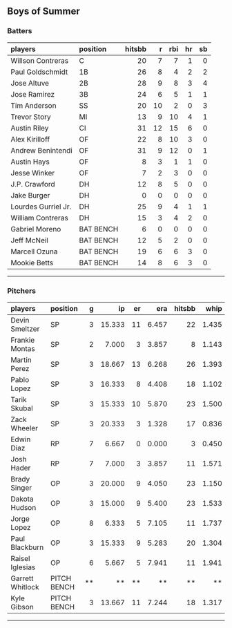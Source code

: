 ## Boys of Summer

### Batters

 
|players             |position  | hitsbb|  r| rbi| hr| sb| 
|:-------------------|:---------|------:|--:|---:|--:|--:| 
|Willson Contreras   |C         |     20|  7|   7|  1|  0| 
|Paul Goldschmidt    |1B        |     26|  8|   4|  2|  2| 
|Jose Altuve         |2B        |     28|  9|   8|  3|  4| 
|Jose Ramirez        |3B        |     24|  6|   5|  1|  1| 
|Tim Anderson        |SS        |     20| 10|   2|  0|  3| 
|Trevor Story        |MI        |     13|  9|  10|  4|  1| 
|Austin Riley        |CI        |     31| 12|  15|  6|  0| 
|Alex Kirilloff      |OF        |     22|  8|  10|  3|  0| 
|Andrew Benintendi   |OF        |     31|  9|  12|  0|  1| 
|Austin Hays         |OF        |      8|  3|   1|  1|  0| 
|Jesse Winker        |OF        |      7|  2|   3|  0|  0| 
|J.P. Crawford       |DH        |     12|  8|   5|  0|  0| 
|Jake Burger         |DH        |      0|  0|   0|  0|  0| 
|Lourdes Gurriel Jr. |DH        |     25|  9|   4|  1|  1| 
|William Contreras   |DH        |     15|  3|   4|  2|  0| 
|Gabriel Moreno      |BAT BENCH |      6|  0|   0|  0|  0| 
|Jeff McNeil         |BAT BENCH |     12|  5|   2|  0|  0| 
|Marcell Ozuna       |BAT BENCH |     19|  6|   6|  3|  0| 
|Mookie Betts        |BAT BENCH |     14|  8|   6|  3|  0| 


* * *

### Pitchers

 
|players          |position    |  g|     ip| er|   era| hitsbb|  whip| so|  w| sv| 
|:----------------|:-----------|--:|------:|--:|-----:|------:|-----:|--:|--:|--:| 
|Devin Smeltzer   |SP          |  3| 15.333| 11| 6.457|     22| 1.435| 14|  0|  0| 
|Frankie Montas   |SP          |  2|  7.000|  3| 3.857|      8| 1.143|  8|  0|  0| 
|Martin Perez     |SP          |  3| 18.667| 13| 6.268|     26| 1.393| 15|  2|  0| 
|Pablo Lopez      |SP          |  3| 16.333|  8| 4.408|     18| 1.102| 15|  1|  0| 
|Tarik Skubal     |SP          |  3| 15.333| 10| 5.870|     23| 1.500| 13|  1|  0| 
|Zack Wheeler     |SP          |  3| 20.333|  3| 1.328|     17| 0.836| 18|  2|  0| 
|Edwin Diaz       |RP          |  7|  6.667|  0| 0.000|      3| 0.450| 16|  0|  3| 
|Josh Hader       |RP          |  7|  7.000|  3| 3.857|     11| 1.571| 14|  0|  5| 
|Brady Singer     |OP          |  3| 20.000|  9| 4.050|     23| 1.150| 19|  0|  0| 
|Dakota Hudson    |OP          |  3| 15.000|  9| 5.400|     23| 1.533|  9|  1|  0| 
|Jorge Lopez      |OP          |  8|  6.333|  5| 7.105|     11| 1.737| 12|  0|  4| 
|Paul Blackburn   |OP          |  3| 15.333|  9| 5.283|     20| 1.304| 18|  0|  0| 
|Raisel Iglesias  |OP          |  6|  5.667|  5| 7.941|     11| 1.941|  7|  0|  2| 
|Garrett Whitlock |PITCH BENCH | **|     **| **|    **|     **|    **| **| **| **| 
|Kyle Gibson      |PITCH BENCH |  3| 13.667| 11| 7.244|     18| 1.317|  9|  0|  0| 


* * *


